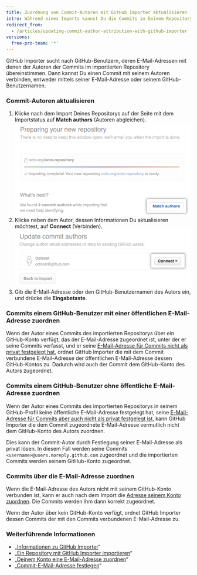 ```yaml
---
title: Zuordnung von Commit-Autoren mit GitHub Importer aktualisieren
intro: Während eines Imports kannst Du die Commits in Deinem Repository mit den GitHub-Konten der Commit-Autoren abgleichen.
redirect_from:
  - /articles/updating-commit-author-attribution-with-github-importer
versions:
  free-pro-team: '*'
---
```


GitHub Importer sucht nach GitHub-Benutzern, deren E-Mail-Adressen mit denen der Autoren der Commits im importierten Repository übereinstimmen. Dann kannst Du einen Commit mit seinem Autoren verbinden, entweder mittels seiner E-Mail-Adresse oder seinem GitHub-Benutzernamen.

### Commit-Autoren aktualisieren

1. Klicke nach dem Import Deines Repositorys auf der Seite mit dem Importstatus auf **Match authors** (Autoren abgleichen). ![Schaltfläche „Match authors“ (Autoren abgleichen)](/assets/images/help/importer/match-authors-button.png)
2. Klicke neben dem Autor, dessen Informationen Du aktualisieren möchtest, auf **Connect** (Verbinden). ![Liste der Commit-Autoren](/assets/images/help/importer/connect-commit-author.png)
3. Gib die E-Mail-Adresse oder den GitHub-Benutzernamen des Autors ein, und drücke die **Eingabetaste**.

### Commits einem GitHub-Benutzer mit einer öffentlichen E-Mail-Adresse zuordnen

Wenn der Autor eines Commits des importierten Repositorys über ein GitHub-Konto verfügt, das der E-Mail-Adresse zugeordnet ist, unter der er seine Commits verfasst, und er seine [E-Mail-Adresse für Commits nicht als privat festgelegt hat](/articles/setting-your-commit-email-address), ordnet GitHub Importer die mit dem Commit verbundene E-Mail-Adresse der öffentlichen E-Mail-Adresse dessen GitHub-Kontos zu. Dadurch wird auch der Commit dem GitHub-Konto des Autors zugeordnet.

### Commits einem GitHub-Benutzer ohne öffentliche E-Mail-Adresse zuordnen

Wenn der Autor eines Commits des importierten Repositorys in seinem GitHub-Profil keine öffentliche E-Mail-Adresse festgelegt hat, seine [E-Mail-Adresse für Commits aber auch nicht als privat festgelegt ist](/articles/setting-your-commit-email-address), kann GitHub Importer die dem Commit zugeordnete E-Mail-Adresse vermutlich nicht dem GitHub-Konto des Autors zuordnen.

Dies kann der Commit-Autor durch Festlegung seiner E-Mail-Adresse als privat lösen. In diesem Fall werden seine Commits `<username>@users.noreply.github.com` zugeordnet und die importierten Commits werden seinem GitHub-Konto zugeordnet.

### Commits über die E-Mail-Adresse zuordnen

Wenn die E-Mail-Adresse des Autors nicht mit seinem GitHub-Konto verbunden ist, kann er auch nach dem Import die [Adresse seinem Konto zuordnen](/articles/adding-an-email-address-to-your-github-account). Die Commits werden ihm dann korrekt zugeordnet.

Wenn der Autor über kein GitHub-Konto verfügt, ordnet GitHub Importer dessen Commits der mit den Commits verbundenen E-Mail-Adresse zu.

### Weiterführende Informationen

- „[Informationen zu GitHub Importer](/articles/about-github-importer)“
- „[Ein Repository mit GitHub Importer importieren](/articles/importing-a-repository-with-github-importer)“
- „[Deinem Konto eine E-Mail-Adresse zuordnen](/articles/adding-an-email-address-to-your-github-account/)“
- „[Commit-E-Mail-Adresse festlegen](/articles/setting-your-commit-email-address)“
